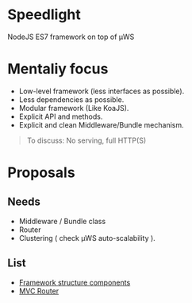 # Speedlight
NodeJS ES7 framework on top of µWS 

# Mentaliy focus

- Low-level framework (less interfaces as possible).
- Less dependencies as possible.
- Modular framework (Like KoaJS).
- Explicit API and methods.
- Explicit and clean Middleware/Bundle mechanism.

> To discuss: No serving, full HTTP(S)

# Proposals 

## Needs

- Middleware / Bundle class
- Router 
- Clustering ( check  µWS auto-scalability ).

## List

- [Framework structure components](https://github.com/ES-Community/Speedlight/wiki/Wip--fraxken)
- [MVC Router](https://github.com/ES-Community/Speedlight/wiki/Wip-Object-Oriented-Router)
